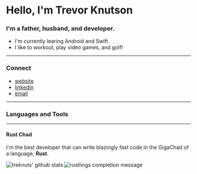 # Hello, I'm Trevor Knutson 

### I'm a father, husband, and developer.
- I'm currently learing Android and Swift.
- I like to workout, play video games, and golf! 

---

### Connect
- [website]
- [linkedin]
- [email]

---

### Languages and Tools

---

#### Rust Chad

I'm the best developer that can write blazingly fast code in the GigaChad of a language, **Rust**.

<img alt="rustlings completion message" src="https://treknuts-image-bucket.s3.us-east-2.amazonaws.com/rustlings-complete.png" />

<img align="left" alt="treknuts' github stats" src="https://github-readme-stats.vercel.app/api?username=treknuts&show_icons=true&hide_border=true&theme=radical" />

<br/>
<br/>

[website]: https://treknuts.dev
[linkedin]: https://www.linkedin.com/in/treknuts/
[email]: mailto:trevorknutson.complete@gmail.com
